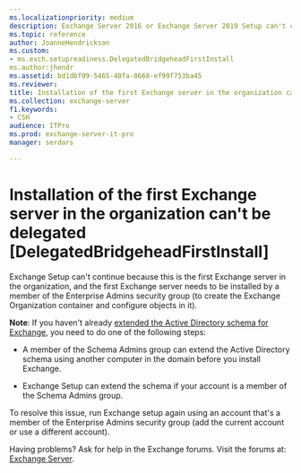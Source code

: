 ```yaml
---
ms.localizationpriority: medium
description: Exchange Server 2016 or Exchange Server 2019 Setup can't continue because the account doesn't have permission to install the first Exchange server in the organization.
ms.topic: reference
author: JoanneHendrickson
ms.custom:
- ms.exch.setupreadiness.DelegatedBridgeheadFirstInstall
ms.author:jhendr
ms.assetid: bd1dbf09-5465-40fa-8668-ef99f753ba45
ms.reviewer: 
title: Installation of the first Exchange server in the organization can't be delegated [DelegatedBridgeheadFirstInstall]
ms.collection: exchange-server
f1.keywords:
- CSH
audience: ITPro
ms.prod: exchange-server-it-pro
manager: serdars

---
```


# Installation of the first Exchange server in the organization can't be delegated [DelegatedBridgeheadFirstInstall]

Exchange Setup can't continue because this is the first Exchange server in the organization, and the first Exchange server needs to be installed by a member of the Enterprise Admins security group (to create the Exchange Organization container and configure objects in it).

**Note**: If you haven't already [extended the Active Directory schema for Exchange](../prepare-ad-and-domains.md#step-1-extend-the-active-directory-schema), you need to do one of the following steps:

- A member of the Schema Admins group can extend the Active Directory schema using another computer in the domain before you install Exchange.

- Exchange Setup can extend the schema if your account is a member of the Schema Admins group.

To resolve this issue, run Exchange setup again using an account that's a member of the Enterprise Admins security group (add the current account or use a different account).

Having problems? Ask for help in the Exchange forums. Visit the forums at: [Exchange Server](https://social.technet.microsoft.com/forums/office/home?category=exchangeserver).
